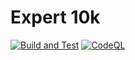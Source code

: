 # Expert 10k

[![Build and Test](https://github.com/rblackman/Expert10k/actions/workflows/ci-build-test.yml/badge.svg)](https://github.com/rblackman/Expert10k/actions/workflows/ci-build-test.yml)
[![CodeQL](https://github.com/rblackman/Expert10k/actions/workflows/codeql.yml/badge.svg)](https://github.com/rblackman/Expert10k/actions/workflows/codeql.yml)
